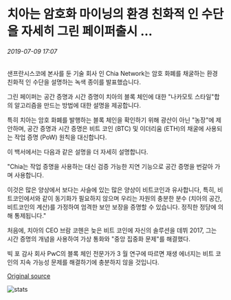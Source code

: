 # 치아는 암호화 마이닝의 환경 친화적 인 수단을 자세히 그린 페이퍼출시 ...

###### 2019-07-09 17:07

샌프란시스코에 본사를 둔 기술 회사 인 Chia Network는 암호 화폐를 채굴하는 환경 친화적 인 수단을 설명하는 녹색 종이를 발표했습니다.

그린 페이퍼는 공간 증명과 시간 증명이 치아의 블록 체인에 대한 "나카모토 스타일"합의 알고리즘을 만드는 방법에 대한 설명을 제공합니다.

특히 치아는 암호 화폐를 발행하는 블록 체인을 확인하기 위해 광산이 아닌 "농장"에 제안하며, 공간 증명과 시간 증명은 비트 코인 (BTC) 및 이더리움 (ETH)의 채굴에 사용되는 작업 증명 (PoW) 원칙을 대신합니다.

이 백서에서는 다음과 같은 설명을 더 자세히 설명합니다.

"Chia는 작업 증명을 사용하는 대신 검증 가능한 지연 기능으로 공간 증명을 번갈아 가며 사용합니다.

이것은 많은 양상에서 보다는 사슬에 있는 많은 양상이 비트코인과 유사합니다, 특히, 비트코인에서와 같이 동기화가 필요하지 않으며 우리는 자원의 충분한 분수 (치아의 공간, 비트코인의 계산)를 가정하여 엄격한 보안 보장을 증명할 수 있습니다. 정직한 정당에 의해 통제됩니다."

처음에, 치아의 CEO 브람 코헨은 늦은 비트 코인에 자신의 솔루션을 데뷔 2017, 그는 시간 증명의 개념을 사용하여 가상 통화와 "중앙 집중화 문제"를 해결했다.

빅 포 감사 회사 PwC의 블록 체인 전문가가 3 월 연구에 따르면 재생 에너지는 비트 코인의 지속 가능성 문제를 해결하기에 충분하지 않을 것입니다.

[Original source](https://cointelegraph.com/news/chia-releases-green-paper-detailing-eco-friendly-means-of-crypto-mining)

![stats](https://c.statcounter.com/11760860/0/a89fa40b/1/ "stats")